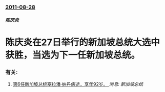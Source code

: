 ### [2011-08-28](/news/2011/08/28/index.md)

##### 陈庆炎
#  陈庆炎在27日举行的新加坡总统大选中获胜，当选为下一任新加坡总统。




### 有关:

1. [第6任新加坡总统塞拉潘·纳丹病逝，享年92岁。 ](/zh/news/2016/08/22/第6任新加坡总统塞拉潘-纳丹病逝-享年92岁.md) _消息: 新加坡总统_
